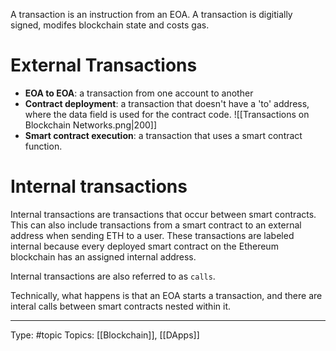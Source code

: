 A transaction is an instruction from an EOA. A transaction is digitially signed, modifes blockchain state and costs gas.

# External Transactions

- **EOA to EOA**: a transaction from one account to another
- **Contract deployment**: a transaction that doesn't have a 'to' address, where the data field is used for the contract code.
  ![[Transactions on Blockchain Networks.png|200]]
- **Smart contract execution**: a transaction that uses a smart contract function.




# Internal transactions

Internal transactions are transactions that occur between smart contracts. This can also include transactions from a smart contract to an external address when sending ETH to a user. These transactions are labeled internal because every deployed smart contract on the Ethereum blockchain has an assigned internal address.

Internal transactions are also referred to as `calls`.

Technically, what happens is that an EOA starts a transaction, and there are interal calls between smart contracts nested within it.

___
Type: #topic
Topics: [[Blockchain]], [[DApps]]

